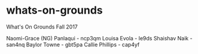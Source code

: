 # whats-on-grounds
What's On Grounds Fall 2017

Naomi-Grace (NG) Panlaqui - ncp3qm
Louisa Evola - le9ds
Shaishav Naik - san4nq
Baylor Towne - gbt5pa
Callie Phillips - cap4yf
